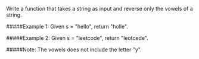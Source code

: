 Write a function that takes a string as input and reverse only the vowels of a string.

#####Example 1:
Given s = "hello", return "holle".

#####Example 2:
Given s = "leetcode", return "leotcede".

#####Note:
The vowels does not include the letter "y".